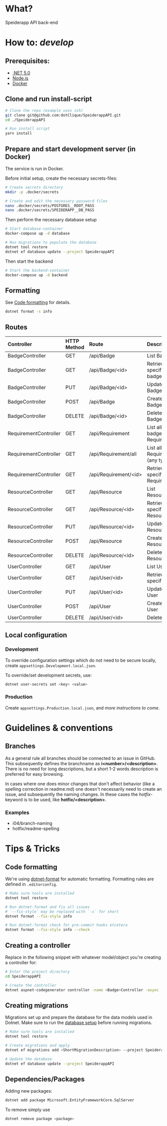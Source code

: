 # What?
Speiderapp API back-end


# How to: *develop*

## Prerequisites:
* [.NET 5.0](https://dotnet.microsoft.com/download/dotnet/5.0)
* [Node.js](https://nodejs.org/en/)
* [Docker](https://docker.com)


## Clone and run install-script

```bash
# Clone the repo (example uses ssh)
git clone git@github.com:dotClique/SpeiderappAPI.git
cd ./SpeiderappAPI

# Run install script
yarn install
```


## Prepare and start development server (in Docker)

The service is run in Docker.

Before initial setup, create the necessary secrets-files:
```bash
# Create secrets directory
mkdir -p .docker/secrets

# Create and edit the necessary password files
nano .docker/secrets/POSTGRES__ROOT_PASS
nano .docker/secrets/SPEIDERAPP__DB_PASS
```

Then perform the necessary database setup
```bash
# Start database-container
docker-compose up -d database

# Run migrations to populate the database
dotnet tool restore
dotnet ef database update --project SpeiderappAPI
```

Then start the backend
```bash
# Start the backend-container
docker-compose up -d backend
```


## Formatting
See [Code formatting](#code-formatting) for details.
```bash
dotnet format -s info
```

## Routes
| Controller            | HTTP Method | Route                   | Description                      |
| :-------------------- | :---------- | :---------------------- | :------------------------------- |
| BadgeController       | GET         | /api/Badge              | List Badges                      |
| BadgeController       | GET         | /api/Badge/\<id\>       | Retrieve a specific badge        |
| BadgeController       | PUT         | /api/Badge/\<id\>       | Update a Badge                   |
| BadgeController       | POST        | /api/Badge              | Create a new Badge               |
| BadgeController       | DELETE      | /api/Badge/\<id\>       | Delete a Badge                   |
| RequirementController | GET         | /api/Requirement        | List all non-badge Requirements  |
| RequirementController | GET         | /api/Requirement/all    | List all Requirements (any type) |
| RequirementController | GET         | /api/Requirement/\<id\> | Retrieve a specific Requirement  |
| ResourceController    | GET         | /api/Resource           | List Resources                   |
| ResourceController    | GET         | /api/Resource/\<id\>    | Retrieve a specific Resource     |
| ResourceController    | PUT         | /api/Resource/\<id\>    | Update a Resource                |
| ResourceController    | POST        | /api/Resource           | Create a new Resource            |
| ResourceController    | DELETE      | /api/Resource/\<id\>    | Delete a Resource                |
| UserController        | GET         | /api/User               | List Users                       |
| UserController        | GET         | /api/User/\<id\>        | Retrieve a specific User         |
| UserController        | PUT         | /api/User/\<id\>        | Update a User                    |
| UserController        | POST        | /api/User               | Create a new User                |
| UserController        | DELETE      | /api/User/\<id\>        | Delete a User                    |


## Local configuration

### Development
To override configuration settings which do not need to be secure locally,
create ```appsettings.Development.local.json```.

To override/set development secrets, use:
```bash
dotnet user-secrets set <key> <value>
```

### Production
Create ```appsettings.Production.local.json```, and
*more instructions to come*.

# Guidelines & conventions

## Branches
As a general rule all branches should be connected to an issue in GitHub. This subsequently defines the branchname as **i\<number\>/\<description\>**. There is no need for long descriptions, but a short 1-2 words description is preferred for easy browsing.

In cases where one does minor changes that don't affect behavior (like a spelling correction in readme.md) one doesn't necessarily need to create an issue, and subsequently the naming changes. In these cases the *hotfix*-keyword is to be used, like **hotfix/\<description\>**.

### Examples
* i04/branch-naming
* hotfix/readme-spelling


# Tips & Tricks

## Code formatting
We're using [dotnet-format](https://www.nuget.org/packages/dotnet-format/) for automatic formatting.
Formatting rules are defined in `.editorconfig`.
```bash
# Make sure tools are installed
dotnet tool restore

# Run dotnet-format and fix all issues
# `--fix-style` may be replaced with `-s` for short
dotnet format --fix-style info

# Run dotnet-format check for pre-commit hooks etcetera
dotnet format --fix-style info --check
```

## Creating a controller
Replace **<Badge>** in the following snippet with whatever model/object you're creating a controller for:
```bash
# Enter the project directory
cd SpeiderappAPI

# Create the controller
dotnet aspnet-codegenerator controller -name <Badge>Controller -async -api -m <Badge> -dc ApiContext -outDir Controllers
```

## Creating migrations

Migrations set up and prepare the database for the data models used in Dotnet.
Make sure to run the [database setup](#prepare-and-start-development-server-in-docker) before running migrations.

```bash
# Make sure tools are installed
dotnet tool restore

# Create migrations and apply
dotnet ef migrations add <ShortMigrationDescription> --project SpeiderappAPI

# Update the database
dotnet ef database update --project SpeiderappAPI
```

## Dependencies/Packages
Adding new packages:
```bash
dotnet add package Microsoft.EntityFrameworkCore.SqlServer
```
To remove simply use
```bash
dotnet remove package <package>
```
